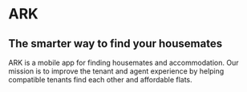 # ARK

## The smarter way to find your housemates

ARK is a mobile app for finding housemates and accommodation. Our mission is to improve the tenant and agent experience by helping compatible tenants find each other and affordable flats.
